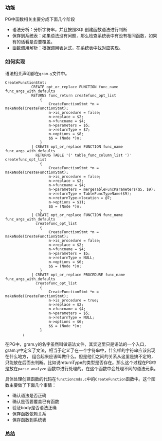 ### 功能
PG中函数相关主要分成下面几个阶段
+ 语法分析：分析字符串，并且按照SQL创建函数语法进行判断
+ 保存到系统表：如果语法没有问题，那么检查系统表中有没有相同函数，如果有的话看是否要覆盖。
+ 函数调用解析：根据调用表达式，在系统表中找对应实现。

### 如何实现
语法相关声明都在`gram.y`文件中。
```text
CreateFunctionStmt:
			CREATE opt_or_replace FUNCTION func_name func_args_with_defaults
			RETURNS func_return createfunc_opt_list
				{
					CreateFunctionStmt *n = makeNode(CreateFunctionStmt);
					n->is_procedure = false;
					n->replace = $2;
					n->funcname = $4;
					n->parameters = $5;
					n->returnType = $7;
					n->options = $8;
					$$ = (Node *)n;
				}
			| CREATE opt_or_replace FUNCTION func_name func_args_with_defaults
			  RETURNS TABLE '(' table_func_column_list ')' createfunc_opt_list
				{
					CreateFunctionStmt *n = makeNode(CreateFunctionStmt);
					n->is_procedure = false;
					n->replace = $2;
					n->funcname = $4;
					n->parameters = mergeTableFuncParameters($5, $9);
					n->returnType = TableFuncTypeName($9);
					n->returnType->location = @7;
					n->options = $11;
					$$ = (Node *)n;
				}
			| CREATE opt_or_replace FUNCTION func_name func_args_with_defaults
			  createfunc_opt_list
				{
					CreateFunctionStmt *n = makeNode(CreateFunctionStmt);
					n->is_procedure = false;
					n->replace = $2;
					n->funcname = $4;
					n->parameters = $5;
					n->returnType = NULL;
					n->options = $6;
					$$ = (Node *)n;
				}
			| CREATE opt_or_replace PROCEDURE func_name func_args_with_defaults
			  createfunc_opt_list
				{
					CreateFunctionStmt *n = makeNode(CreateFunctionStmt);
					n->is_procedure = true;
					n->replace = $2;
					n->funcname = $4;
					n->parameters = $5;
					n->returnType = NULL;
					n->options = $6;
					$$ = (Node *)n;
				}
		;
```
在PG中，gram.y的名字虽然叫做语法文件，其实这里只是语法的一个入口，gram.y中定义了文法，相当于定义了在一个字符串中，什么样的字符串应该出现在什么地方，
组合起来应该叫做什么。但是他们之间的关系从这里是搞不定的，只能放在后面去判断。比如说returnType的类型是否存在。那么这个过程在PG中是放在`parse_analyze`
函数中进行处理的。在这个函数中会处理不同的语法元素。

具体处理创建函数的代码在`functioncmds.c`中的`CreateFunction`函数中。这个函数主要做了下面几个事情：
+ 确认语法是否正确
+ 确认是否要覆盖已有函数
+ 验证body是否语法正确
+ 保存函数依赖关系
+ 保存函数到系统表

### 总结